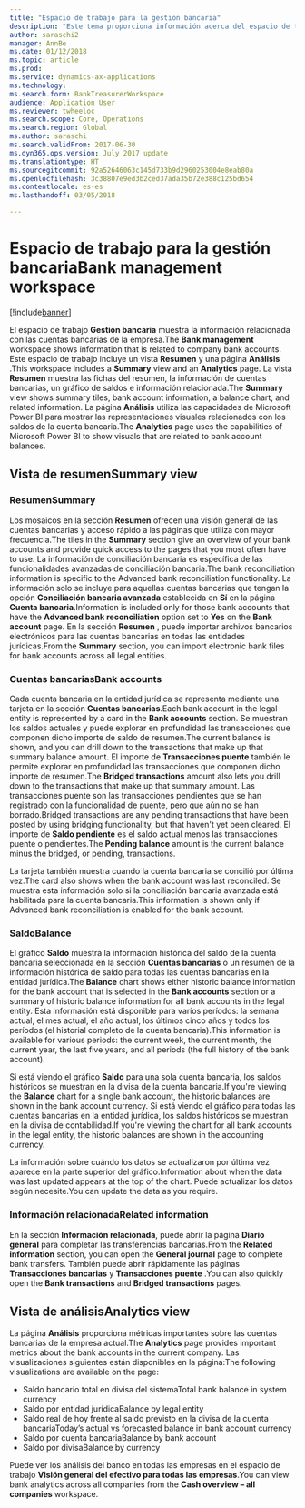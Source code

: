```yaml
---
title: "Espacio de trabajo para la gestión bancaria"
description: "Este tema proporciona información acerca del espacio de trabajo Gestión bancaria. Este espacio de trabajo muestra la información relacionada con las cuentas bancarias de la empresa e incluye una vista resumida y una página de análisis. La vista resumida muestra las fichas del resumen, la información de cuentas bancarias, un gráfico de saldos e información relacionada. La página de análisis utiliza las capacidades de Microsoft Power BI para mostrar las representaciones visuales relacionados con los saldos de la cuenta bancaria."
author: saraschi2
manager: AnnBe
ms.date: 01/12/2018
ms.topic: article
ms.prod: 
ms.service: dynamics-ax-applications
ms.technology: 
ms.search.form: BankTreasurerWorkspace
audience: Application User
ms.reviewer: twheeloc
ms.search.scope: Core, Operations
ms.search.region: Global
ms.author: saraschi
ms.search.validFrom: 2017-06-30
ms.dyn365.ops.version: July 2017 update
ms.translationtype: HT
ms.sourcegitcommit: 92a52646063c145d733b9d2960253004e8eab80a
ms.openlocfilehash: 3c38807e9ed3b2ced37ada35b72e388c125bd654
ms.contentlocale: es-es
ms.lasthandoff: 03/05/2018

---
```

# <a name="bank-management-workspace"></a><span data-ttu-id="7f64b-106">Espacio de trabajo para la gestión bancaria</span><span class="sxs-lookup"><span data-stu-id="7f64b-106">Bank management workspace</span></span>

[!include[banner](../includes/banner.md)]

<span data-ttu-id="7f64b-107">El espacio de trabajo **Gestión bancaria** muestra la información relacionada con las cuentas bancarias de la empresa.</span><span class="sxs-lookup"><span data-stu-id="7f64b-107">The **Bank management** workspace shows information that is related to company bank accounts.</span></span> <span data-ttu-id="7f64b-108">Este espacio de trabajo incluye un vista **Resumen** y una página **Análisis** .</span><span class="sxs-lookup"><span data-stu-id="7f64b-108">This workspace includes a **Summary** view and an **Analytics** page.</span></span> <span data-ttu-id="7f64b-109">La vista **Resumen** muestra las fichas del resumen, la información de cuentas bancarias, un gráfico de saldos e información relacionada.</span><span class="sxs-lookup"><span data-stu-id="7f64b-109">The **Summary** view shows summary tiles, bank account information, a balance chart, and related information.</span></span> <span data-ttu-id="7f64b-110">La página **Análisis** utiliza las capacidades de Microsoft Power BI para mostrar las representaciones visuales relacionados con los saldos de la cuenta bancaria.</span><span class="sxs-lookup"><span data-stu-id="7f64b-110">The **Analytics** page uses the capabilities of Microsoft Power BI to show visuals that are related to bank account balances.</span></span>

## <a name="summary-view"></a><span data-ttu-id="7f64b-111">Vista de resumen</span><span class="sxs-lookup"><span data-stu-id="7f64b-111">Summary view</span></span>

### <a name="summary"></a><span data-ttu-id="7f64b-112">Resumen</span><span class="sxs-lookup"><span data-stu-id="7f64b-112">Summary</span></span>

<span data-ttu-id="7f64b-113">Los mosaicos en la sección **Resumen** ofrecen una visión general de las cuentas bancarias y acceso rápido a las páginas que utiliza con mayor frecuencia.</span><span class="sxs-lookup"><span data-stu-id="7f64b-113">The tiles in the **Summary** section give an overview of your bank accounts and provide quick access to the pages that you most often have to use.</span></span> <span data-ttu-id="7f64b-114">La información de conciliación bancaria es específica de las funcionalidades avanzadas de conciliación bancaria.</span><span class="sxs-lookup"><span data-stu-id="7f64b-114">The bank reconciliation information is specific to the Advanced bank reconciliation functionality.</span></span> <span data-ttu-id="7f64b-115">La información solo se incluye para aquellas cuentas bancarias que tengan la opción **Conciliación bancaria avanzada** establecida en **Sí** en la página **Cuenta bancaria**.</span><span class="sxs-lookup"><span data-stu-id="7f64b-115">Information is included only for those bank accounts that have the **Advanced bank reconciliation** option set to **Yes** on the **Bank account** page.</span></span> <span data-ttu-id="7f64b-116">En la sección **Resumen** , puede importar archivos bancarios electrónicos para las cuentas bancarias en todas las entidades jurídicas.</span><span class="sxs-lookup"><span data-stu-id="7f64b-116">From the **Summary** section, you can import electronic bank files for bank accounts across all legal entities.</span></span>

### <a name="bank-accounts"></a><span data-ttu-id="7f64b-117">Cuentas bancarias</span><span class="sxs-lookup"><span data-stu-id="7f64b-117">Bank accounts</span></span>

<span data-ttu-id="7f64b-118">Cada cuenta bancaria en la entidad jurídica se representa mediante una tarjeta en la sección **Cuentas bancarias**.</span><span class="sxs-lookup"><span data-stu-id="7f64b-118">Each bank account in the legal entity is represented by a card in the **Bank accounts** section.</span></span> <span data-ttu-id="7f64b-119">Se muestran los saldos actuales y puede explorar en profundidad las transacciones que componen dicho importe de saldo de resumen.</span><span class="sxs-lookup"><span data-stu-id="7f64b-119">The current balance is shown, and you can drill down to the transactions that make up that summary balance amount.</span></span> <span data-ttu-id="7f64b-120">El importe de **Transacciones puente** también le permite explorar en profundidad las transacciones que componen dicho importe de resumen.</span><span class="sxs-lookup"><span data-stu-id="7f64b-120">The **Bridged transactions** amount also lets you drill down to the transactions that make up that summary amount.</span></span> <span data-ttu-id="7f64b-121">Las transacciones puente son las transacciones pendientes que se han registrado con la funcionalidad de puente, pero que aún no se han borrado.</span><span class="sxs-lookup"><span data-stu-id="7f64b-121">Bridged transactions are any pending transactions that have been posted by using bridging functionality, but that haven't yet been cleared.</span></span> <span data-ttu-id="7f64b-122">El importe de **Saldo pendiente** es el saldo actual menos las transacciones puente o pendientes.</span><span class="sxs-lookup"><span data-stu-id="7f64b-122">The **Pending balance** amount is the current balance minus the bridged, or pending, transactions.</span></span>

<span data-ttu-id="7f64b-123">La tarjeta también muestra cuando la cuenta bancaria se concilió por última vez.</span><span class="sxs-lookup"><span data-stu-id="7f64b-123">The card also shows when the bank account was last reconciled.</span></span> <span data-ttu-id="7f64b-124">Se muestra esta información solo si la conciliación bancaria avanzada está habilitada para la cuenta bancaria.</span><span class="sxs-lookup"><span data-stu-id="7f64b-124">This information is shown only if Advanced bank reconciliation is enabled for the bank account.</span></span>

### <a name="balance"></a><span data-ttu-id="7f64b-125">Saldo</span><span class="sxs-lookup"><span data-stu-id="7f64b-125">Balance</span></span>

<span data-ttu-id="7f64b-126">El gráfico **Saldo** muestra la información histórica del saldo de la cuenta bancaria seleccionada en la sección **Cuentas bancarias** o un resumen de la información histórica de saldo para todas las cuentas bancarias en la entidad jurídica.</span><span class="sxs-lookup"><span data-stu-id="7f64b-126">The **Balance** chart shows either historic balance information for the bank account that is selected in the **Bank accounts** section or a summary of historic balance information for all bank accounts in the legal entity.</span></span> <span data-ttu-id="7f64b-127">Esta información está disponible para varios períodos: la semana actual, el mes actual, el año actual, los últimos cinco años y todos los períodos (el historial completo de la cuenta bancaria).</span><span class="sxs-lookup"><span data-stu-id="7f64b-127">This information is available for various periods: the current week, the current month, the current year, the last five years, and all periods (the full history of the bank account).</span></span> 

<span data-ttu-id="7f64b-128">Si está viendo el gráfico **Saldo** para una sola cuenta bancaria, los saldos históricos se muestran en la divisa de la cuenta bancaria.</span><span class="sxs-lookup"><span data-stu-id="7f64b-128">If you're viewing the **Balance** chart for a single bank account, the historic balances are shown in the bank account currency.</span></span> <span data-ttu-id="7f64b-129">Si está viendo el gráfico para todas las cuentas bancarias en la entidad jurídica, los saldos históricos se muestran en la divisa de contabilidad.</span><span class="sxs-lookup"><span data-stu-id="7f64b-129">If you're viewing the chart for all bank accounts in the legal entity, the historic balances are shown in the accounting currency.</span></span>

<span data-ttu-id="7f64b-130">La información sobre cuándo los datos se actualizaron por última vez aparece en la parte superior del gráfico.</span><span class="sxs-lookup"><span data-stu-id="7f64b-130">Information about when the data was last updated appears at the top of the chart.</span></span> <span data-ttu-id="7f64b-131">Puede actualizar los datos según necesite.</span><span class="sxs-lookup"><span data-stu-id="7f64b-131">You can update the data as you require.</span></span>

### <a name="related-information"></a><span data-ttu-id="7f64b-132">Información relacionada</span><span class="sxs-lookup"><span data-stu-id="7f64b-132">Related information</span></span>

<span data-ttu-id="7f64b-133">En la sección **Información relacionada**, puede abrir la página **Diario general** para completar las transferencias bancarias.</span><span class="sxs-lookup"><span data-stu-id="7f64b-133">From the **Related information** section, you can open the **General journal** page to complete bank transfers.</span></span> <span data-ttu-id="7f64b-134">También puede abrir rápidamente las páginas **Transacciones bancarias** y **Transacciones puente** .</span><span class="sxs-lookup"><span data-stu-id="7f64b-134">You can also quickly open the **Bank transactions** and **Bridged transactions** pages.</span></span>

## <a name="analytics-view"></a><span data-ttu-id="7f64b-135">Vista de análisis</span><span class="sxs-lookup"><span data-stu-id="7f64b-135">Analytics view</span></span>

<span data-ttu-id="7f64b-136">La página **Análisis** proporciona métricas importantes sobre las cuentas bancarias de la empresa actual.</span><span class="sxs-lookup"><span data-stu-id="7f64b-136">The **Analytics** page provides important metrics about the bank accounts in the current company.</span></span> <span data-ttu-id="7f64b-137">Las visualizaciones siguientes están disponibles en la página:</span><span class="sxs-lookup"><span data-stu-id="7f64b-137">The following visualizations are available on the page:</span></span>

-   <span data-ttu-id="7f64b-138">Saldo bancario total en divisa del sistema</span><span class="sxs-lookup"><span data-stu-id="7f64b-138">Total bank balance in system currency</span></span>
-   <span data-ttu-id="7f64b-139">Saldo por entidad jurídica</span><span class="sxs-lookup"><span data-stu-id="7f64b-139">Balance by legal entity</span></span>
-   <span data-ttu-id="7f64b-140">Saldo real de hoy frente al saldo previsto en la divisa de la cuenta bancaria</span><span class="sxs-lookup"><span data-stu-id="7f64b-140">Today’s actual vs forecasted balance in bank account currency</span></span>
-   <span data-ttu-id="7f64b-141">Saldo por cuenta bancaria</span><span class="sxs-lookup"><span data-stu-id="7f64b-141">Balance by bank account</span></span>
-   <span data-ttu-id="7f64b-142">Saldo por divisa</span><span class="sxs-lookup"><span data-stu-id="7f64b-142">Balance by currency</span></span>

<span data-ttu-id="7f64b-143">Puede ver los análisis del banco en todas las empresas en el espacio de trabajo **Visión general del efectivo para todas las empresas**.</span><span class="sxs-lookup"><span data-stu-id="7f64b-143">You can view bank analytics across all companies from the **Cash overview – all companies** workspace.</span></span>

